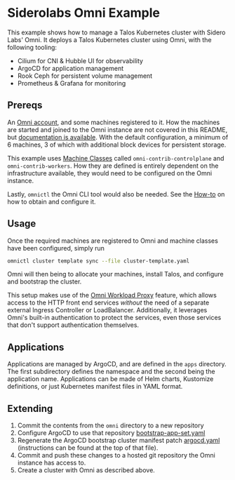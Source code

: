 # Siderolabs Omni Example

This example shows how to manage a Talos Kubernetes cluster with Sidero Labs' Omni.
It deploys a Talos Kubernetes cluster using Omni, with the following tooling:

* Cilium for CNI & Hubble UI for observability
* ArgoCD for application management
* Rook Ceph for persistent volume management
* Prometheus & Grafana for monitoring

## Prereqs

An [Omni account](https://signup.siderolabs.io/), and some machines registered to it.
How the machines are started and joined to the Omni instance are not covered in this README, but [documentation is available](https://omni.siderolabs.com/tutorials/getting_started/).
With the default configuration, a minimum of 6 machines, 3 of which with additional block devices for persistent storage.

This example uses [Machine Classes](https://omni.siderolabs.com/how-to-guides/create-a-machine-class) called `omni-contrib-controlplane` and `omni-contrib-workers`.
How they are defined is entirely dependent on the infrastructure available, they would need to be configured on the Omni instance.

Lastly, `omnictl` the Omni CLI tool would also be needed.
See the [How-to](https://omni.siderolabs.com/how-to-guides/install-and-configure-omnictl) on how to obtain and configure it.

## Usage

Once the required machines are registered to Omni and machine classes have been configured, simply run

```bash
omnictl cluster template sync --file cluster-template.yaml
```

Omni will then being to allocate your machines, install Talos, and configure and bootstrap the cluster.

This setup makes use of the [Omni Workload Proxy](https://omni.siderolabs.com/how-to-guides/expose-an-http-service-from-a-cluster) feature,
which allows access to the HTTP front end services *without* the need of a separate external Ingress Controller or LoadBalancer.
Additionally, it leverages Omni's built-in authentication to protect the services, even those services that don't support authentication themselves.

## Applications

Applications are managed by ArgoCD, and are defined in the `apps` directory.
The first subdirectory defines the namespace and the second being the application name.
Applications can be made of Helm charts, Kustomize definitions, or just Kubernetes manifest files in YAML format.

## Extending

1. Commit the contents from the `omni` directory to a new repository
2. Configure ArgoCD to use that repository [bootstrap-app-set.yaml](apps/argocd/argocd/bootstrap-app-set.yaml)
3. Regenerate the ArgoCD bootstrap cluster manifest patch [argocd.yaml](infra/patches/argocd.yaml) (instructions can be found at the top of that file).
4. Commit and push these changes to a hosted git repository the Omni instance has access to.
5. Create a cluster with Omni as described above. 
